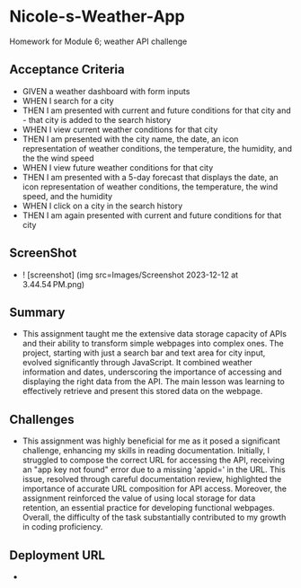 # Nicole-s-Weather-App
Homework for Module 6; weather API challenge 

## Acceptance Criteria
- GIVEN a weather dashboard with form inputs
- WHEN I search for a city
- THEN I am presented with current and future conditions for that city and - that city is added to the search history
- WHEN I view current weather conditions for that city
- THEN I am presented with the city name, the date, an icon representation of weather conditions, the temperature, the humidity, and the the wind speed
- WHEN I view future weather conditions for that city
- THEN I am presented with a 5-day forecast that displays the date, an icon representation of weather conditions, the temperature, the wind speed, and the humidity
- WHEN I click on a city in the search history
- THEN I am again presented with current and future conditions for that city

## ScreenShot
- ! [screenshot] (img src=Images/Screenshot 2023-12-12 at 3.44.54 PM.png)

## Summary
 - This assignment taught me the extensive data storage capacity of APIs and their ability to transform simple webpages into complex ones. The project, starting with just a search bar and text area for city input, evolved significantly through JavaScript. It combined weather information and dates, underscoring the importance of accessing and displaying the right data from the API. The main lesson was learning to effectively retrieve and present this stored data on the webpage.

## Challenges
- This assignment was highly beneficial for me as it posed a significant challenge, enhancing my skills in reading documentation. Initially, I struggled to compose the correct URL for accessing the API, receiving an "app key not found" error due to a missing 'appid=' in the URL. This issue, resolved through careful documentation review, highlighted the importance of accurate URL composition for API access. Moreover, the assignment reinforced the value of using local storage for data retention, an essential practice for developing functional webpages. Overall, the difficulty of the task substantially contributed to my growth in coding proficiency.

## Deployment URL
- 

